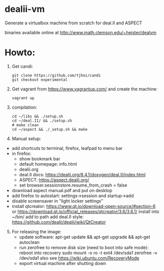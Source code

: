 # dealii-vm

Generate a virtualbox machine from scratch for deal.II and ASPECT

binaries available online at http://www.math.clemson.edu/~heister/dealvm

# Howto:

1. Get candi:
   ```
   git clone https://github.com/tjhei/candi
   git checkout experimental
   ```
2. Get vagrant from https://www.vagrantup.com/ and create the machine:

    ```
    vagrant up
    ```
3. compilation:

    ```
    cd ~/libs && ./setup.sh
    cd ~/deal.II/ && ./setup.sh
    # make clean
    cd ~/aspect && ./_setup.sh && make
    ```
4. Manual setup:
  - add shortcuts to terminal, firefox, leafpad to menu bar
  - in firefox:
    - show bookmark bar
    - default homepage: info.html
    - dealii.org
    - deal.II docs: https://dealii.org/8.4.1/doxygen/deal.II/index.html
    - ASPECT: https://aspect.dealii.org/
    - set browser.sessionstore.resume_from_crash = false
  - download aspect manual.pdf and put on desktop
  - add firefox to autostart: settings->session and startup->add
  - disable screensaver in "light locker settings"
  - install qtcreator: 
       https://www.qt.io/download-open-source/#section-6
       or https://download.qt.io/official_releases/qtcreator/3.6/3.6.1/
       install into ~/bin/
       add to path
       add deal.II style: https://github.com/dealii/dealii/wiki/QtCreator
5. For releasing the image:
   - update software: apt-get update && apt-get upgrade && apt-get autoclean
   - run zerofree to remove disk size (need to boot into safe mode):
     reboot into recovery
     sudo mount -o ro -t ext4 /dev/sda1 
     zerofree -v /dev/sda1
     also see https://wiki.ubuntu.com/RecoveryMode
   - export virtual machine after shutting down

